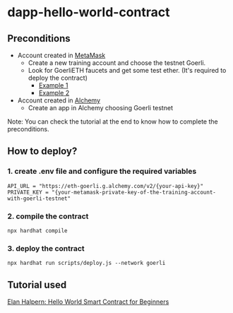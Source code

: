 # dapp-hello-world-contract

## Preconditions

- Account created in [MetaMask](https://metamask.io/)
    - Create a new training account and choose the testnet Goerli.
    - Look for GoerliETH faucets and get some test ether. (It's required to deploy the contract)
        - [Example 1](https://goerlifaucet.com/)
        - [Example 2](https://goerli-faucet.pk910.de/)
- Account created in [Alchemy](https://www.alchemy.com/)
    - Create an app in Alchemy choosing Goerli testnet

Note: You can check the tutorial at the end to know how to complete the preconditions.

## How to deploy?

### 1. create .env file and configure the required variables

```
API_URL = "https://eth-goerli.g.alchemy.com/v2/{your-api-key}"
PRIVATE_KEY = "{your-metamask-private-key-of-the-training-account-with-goerli-testnet"
```

### 2. compile the contract

```
npx hardhat compile
```

### 3. deploy the contract

```
npx hardhat run scripts/deploy.js --network goerli
```

## Tutorial used

[Elan Halpern: Hello World Smart Contract for Beginners](https://medium.com/alchemy-api/hello-world-smart-contract-for-beginners-7a65cc4ae95f)
